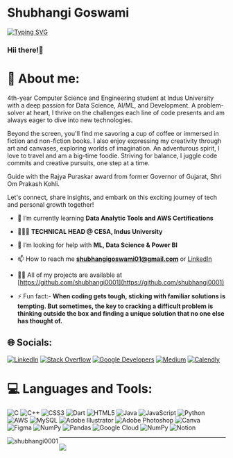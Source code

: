 # Shubhangi Goswami

[![Typing SVG](https://readme-typing-svg.demolab.com/?lines=Data+Science+Enthusiast;Web+Developer;CMS+Developer;Learning+AI/ML)](https://git.io/typing-svg)

### Hii there!👋

# 💫 About me:

4th-year Computer Science and Engineering student at Indus University with a deep passion for Data Science, AI/ML, and Development. A problem-solver at heart, I thrive on the challenges each line of code presents and am always eager to dive into new technologies.

Beyond the screen, you'll find me savoring a cup of coffee or immersed in fiction and non-fiction books. I also enjoy expressing my creativity through art and canvases, exploring worlds of imagination. An adventurous spirit, I love to travel and am a big-time foodie. Striving for balance, I juggle code commits and creative pursuits, one step at a time.

Guide with the Rajya Puraskar award from former Governor of Gujarat, Shri Om Prakash Kohli. 

Let's connect, share insights, and embark on this exciting journey of tech and personal growth together!

<!--- 🔭 I’m currently working on-->
- 🌱 I’m currently learning **Data Analytic Tools and AWS Certifications**

- 👨🏻‍🎓 **TECHNICAL HEAD @ CESA, Indus University**

- 🤝 I’m looking for help with **ML, Data Science & Power BI**

<!--- 💬 Ask me about **When coding gets tough, sticking with familiar solutions is tempting. But sometimes, the key to cracking a difficult problem is thinking outside the box and finding a unique solution that no one else has thought of.**-->

- 📫 How to reach me **shubhangigoswami01@gmail.com** or <a href="https://www.linkedin.com/in/shubhangi23/">LinkedIn </a>

- 👨‍💻 All of my projects are available at [https://github.com/shubhangi0001](https://github.com/shubhangi0001)

- ⚡ Fun fact:- **When coding gets tough, sticking with familiar solutions is tempting. But sometimes, the key to cracking a difficult problem is thinking outside the box and finding a unique solution that no one else has thought of.**

## 🌐 Socials:
[![LinkedIn](https://img.shields.io/badge/LinkedIn-%230077B5.svg?logo=linkedin&logoColor=white)](https://www.linkedin.com/in/shubhangi23/) 
[![Stack Overflow](https://img.shields.io/badge/Stack%20Overflow-F58025.svg?logo=stackoverflow&logoColor=white)](https://stackoverflow.com/users/20979793/shubhangi)
[![Google Developers](https://img.shields.io/badge/Google%20Developers-4285F4.svg?logo=google&logoColor=white)](https://g.dev/shubhangi23)
[![Medium](https://img.shields.io/badge/Medium-12100E?logo=medium&logoColor=white)](https://medium.com/@https://shubhangigoswami.medium.com/) 
[![Calendly](https://img.shields.io/badge/Calendly-%230077B5.svg?logo=calendly&logoColor=white)](https://calendly.com/shubhangigoswami) 


# 💻 Languages and Tools:
![C](https://img.shields.io/badge/c-%2300599C.svg?style=flat&logo=c&logoColor=white) 
![C++](https://img.shields.io/badge/c++-%2300599C.svg?style=flat&logo=c%2B%2B&logoColor=white) 
![CSS3](https://img.shields.io/badge/css3-%231572B6.svg?style=flat&logo=css3&logoColor=white) 
![Dart](https://img.shields.io/badge/dart-%230175C2.svg?style=flat&logo=dart&logoColor=white) 
![HTML5](https://img.shields.io/badge/html5-%23E34F26.svg?style=flat&logo=html5&logoColor=white) 
![Java](https://img.shields.io/badge/java-%23ED8B00.svg?style=flat&logo=openjdk&logoColor=white) 
![JavaScript](https://img.shields.io/badge/javascript-%23323330.svg?style=flat&logo=javascript&logoColor=%23F7DF1E) 
![Python](https://img.shields.io/badge/python-3670A0?style=flat&logo=python&logoColor=ffdd54) 
![AWS](https://img.shields.io/badge/AWS-%23FF9900.svg?style=flat&logo=amazon-aws&logoColor=white) 
![MySQL](https://img.shields.io/badge/mysql-4479A1.svg?style=flat&logo=mysql&logoColor=white) 
![Adobe Illustrator](https://img.shields.io/badge/adobe%20illustrator-%23FF9A00.svg?style=flat&logo=adobe%20illustrator&logoColor=white) 
![Adobe Photoshop](https://img.shields.io/badge/adobe%20photoshop-%2331A8FF.svg?style=flat&logo=adobe%20photoshop&logoColor=white) 
![Canva](https://img.shields.io/badge/Canva-%2300C4CC.svg?style=flat&logo=Canva&logoColor=white) 
![Figma](https://img.shields.io/badge/figma-%23F24E1E.svg?style=flat&logo=figma&logoColor=white) 
![NumPy](https://img.shields.io/badge/numpy-%23013243.svg?style=flat&logo=numpy&logoColor=white) 
![Pandas](https://img.shields.io/badge/pandas-%23150458.svg?style=flat&logo=pandas&logoColor=white) 
![Google Cloud](https://img.shields.io/badge/GoogleCloud-%234285F4.svg?style=flat&logo=google-cloud&logoColor=white) 
![NumPy](https://img.shields.io/badge/numpy-%23013243.svg?style=flat&logo=numpy&logoColor=white) 
![Notion](https://img.shields.io/badge/Notion-%23000000.svg?style=flat&logo=notion&logoColor=white)

<p><img align="left" src="https://github-readme-stats.vercel.app/api/top-langs?username=shubhangi0001&show_icons=true&locale=en&layout=compact" alt="shubhangi0001" /></p>

---
[![](https://visitcount.itsvg.in/api?id=shahpranshu27&icon=5&color=0)](https://visitcount.itsvg.in)</br>

<!-- Proudly created with GPRM ( https://gprm.itsvg.in ) -->
